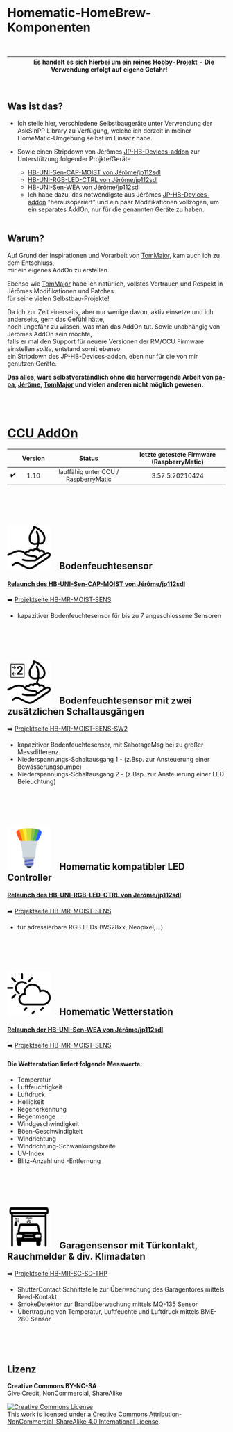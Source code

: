 
# Homematic-HomeBrew-Komponenten

<br>

| &nbsp;&nbsp;&nbsp;&nbsp;&nbsp;&nbsp;&nbsp;&nbsp;&nbsp;Es handelt es sich hierbei um ein reines Hobby-Projekt - Die Verwendung erfolgt auf eigene Gefahr!&nbsp;&nbsp;&nbsp;&nbsp;&nbsp;&nbsp;&nbsp;&nbsp;&nbsp; |
|:---:|

<br>

## Was ist das?

- Ich stelle hier, verschiedene Selbstbaugeräte unter Verwendung der AskSinPP Library zu Verfügung, welche ich derzeit in meiner HomeMatic-Umgebung selbst im Einsatz habe.

- Sowie einen Stripdown von Jérômes [JP-HB-Devices-addon](https://github.com/jp112sdl/JP-HB-Devices-addon) zur Unterstützung folgender Projkte/Geräte.
	- [HB-UNI-Sen-CAP-MOIST von Jérôme/jp112sdl](https://github.com/jp112sdl/HB-UNI-Sen-CAP-MOIST)
	- [HB-UNI-RGB-LED-CTRL von Jérôme/jp112sdl](https://github.com/jp112sdl/HB-UNI-RGB-LED-CTRL)
	- [HB-UNI-Sen-WEA von Jérôme/jp112sdl](https://github.com/jp112sdl/HB-UNI-Sen-WEA/wiki)
	- Ich habe dazu, das notwendigste aus Jérômes [JP-HB-Devices-addon](https://github.com/jp112sdl/JP-HB-Devices-addon) "herausoperiert" und ein paar Modifikationen vollzogen, um ein separates AddOn, nur für die genannten Geräte zu haben.<br><br>


## Warum?

Auf Grund der Inspirationen und Vorarbeit von [TomMajor](https://github.com/TomMajor/SmartHome/tree/master/HB-TM-JP-AddOn-Reduced), kam auch ich zu dem Entschluss,<br>mir ein eigenes AddOn zu erstellen.<br>

Ebenso wie [TomMajor](https://github.com/TomMajor/SmartHome) habe ich natürlich, vollstes Vertrauen und Respekt in Jérômes Modifikationen und Patches<br>für seine vielen Selbstbau-Projekte!<br>

Da ich zur Zeit einerseits, aber nur wenige davon, aktiv einsetze und ich anderseits, gern das Gefühl hätte,<br>noch ungefähr zu wissen, was man das AddOn tut. Sowie unabhängig von Jérômes AddOn sein möchte,<br> falls er mal den Support für neuere Versionen der RM/CCU Firmware einstellen *sollte*, entstand somit ebenso<br>ein Stripdown des JP-HB-Devices-addon, eben nur für die von mir genutzen Geräte.

**Das alles, wäre selbstverständlich ohne die hervorragende Arbeit von [pa-pa](https://github.com/pa-pa/AskSinPP),  [Jérôme](https://github.com/jp112sdl/Beispiel_AskSinPP),  [TomMajor](https://github.com/TomMajor/SmartHome) und vielen anderen nicht möglich gewesen.**

<br><br>

# [CCU AddOn](https://github.com/netprog2019/Homematic-HomeBrew-Komponenten/tree/main/HB-MR-Devices-AddOn)

|  | Version | Status | letzte getestete Firmware (RaspberryMatic) |
|:---:|:---:|:---:|:---:|
| :heavy_check_mark: | 1.10 | lauffähig unter CCU / RaspberryMatic | 3.57.5.20210424 |


<br><br><br>
## <img src="HB-MR-Devices-AddOn/src/addon/www/config/img/devices/250/hb-moist-sens.png" width=100/> &nbsp;&nbsp; Bodenfeuchtesensor 
#### [Relaunch des HB-UNI-Sen-CAP-MOIST von Jérôme/jp112sdl](https://github.com/jp112sdl/HB-UNI-Sen-CAP-MOIST)
:arrow_right: [Projektseite HB-MR-MOIST-SENS](https://github.com/netprog2019/Homematic-HomeBrew-Komponenten/tree/main/HB-MR-MOIST-SENS)

- kapazitiver Bodenfeuchtesensor für bis zu 7 angeschlossene Sensoren 



<br><br><br>
## <img src="HB-MR-Devices-AddOn/src/addon/www/config/img/devices/250/hb-moist-sens-sw2.png" width=100/> &nbsp;&nbsp; Bodenfeuchtesensor mit zwei zusätzlichen Schaltausgängen 
:arrow_right: [Projektseite HB-MR-MOIST-SENS-SW2](https://github.com/netprog2019/Homematic-HomeBrew-Komponenten/tree/main/HB-MR-MOIST-SENS-SW2)

- kapazitiver Bodenfeuchtesensor, mit SabotageMsg bei zu großer Messdifferenz
- Niederspannungs-Schaltausgang 1 - (z.Bsp. zur Ansteuerung einer Bewässerungspumpe)  
- Niederspannungs-Schaltausgang 2 - (z.Bsp. zur Ansteuerung einer LED Beleuchtung)



<br><br><br>
## <img src="HB-MR-Devices-AddOn/src/addon/www/config/img/devices/250/hb-uni-rgb-led-ctrl.png" width=100/> &nbsp;&nbsp; Homematic kompatibler LED Controller 
#### [Relaunch des HB-UNI-RGB-LED-CTRL von Jérôme/jp112sdl](https://github.com/jp112sdl/HB-UNI-RGB-LED-CTRL)
:arrow_right: [Projektseite HB-MR-MOIST-SENS](https://github.com/netprog2019/Homematic-HomeBrew-Komponenten/tree/main/HB-MR-MOIST-SENS)

- für adressierbare RGB LEDs (WS28xx, Neopixel,...)



<br><br><br>
## <img src="HB-MR-Devices-AddOn/src/addon/www/config/img/devices/250/hb-wea-sens.png" width=100/> &nbsp;&nbsp; Homematic Wetterstation 
#### [Relaunch der HB-UNI-Sen-WEA von Jérôme/jp112sdl](https://github.com/jp112sdl/HB-UNI-Sen-WEA/wiki)
:arrow_right: [Projektseite HB-MR-MOIST-SENS](https://github.com/netprog2019/Homematic-HomeBrew-Komponenten/tree/main/HB-MR-MOIST-SENS)

#### Die Wetterstation liefert folgende Messwerte:
- Temperatur
- Luftfeuchtigkeit
- Luftdruck
- Helligkeit
- Regenerkennung
- Regenmenge
- Windgeschwindigkeit
- Böen-Geschwindigkeit
- Windrichtung
- Windrichtung-Schwankungsbreite
- UV-Index
- Blitz-Anzahl und -Entfernung



<br><br><br>
## <img src="HB-MR-Devices-AddOn/src/addon/www/config/img/devices/250/hb-sc-sd-thp.png" width=100/> &nbsp;&nbsp; Garagensensor mit Türkontakt, Rauchmelder & div. Klimadaten
:arrow_right: [Projektseite HB-MR-SC-SD-THP](https://github.com/netprog2019/Homematic-HomeBrew-Komponenten/tree/main/HB-MR-SC-SD-THP)

- ShutterContact Schnittstelle zur Überwachung des Garagentores mittels Reed-Kontakt
- SmokeDetektor zur Brandüberwachung mittels MQ-135 Sensor
- Übertragung von Temperatur, Luftfeuchte und Luftdruck mittels BME-280 Sensor



<br><br><br>
## Lizenz

**Creative Commons BY-NC-SA**<br>
Give Credit, NonCommercial, ShareAlike

<a rel="license" href="http://creativecommons.org/licenses/by-nc-sa/4.0/"><img alt="Creative Commons License" style="border-width:0" src="https://i.creativecommons.org/l/by-nc-sa/4.0/88x31.png" /></a><br />This work is licensed under a <a rel="license" href="http://creativecommons.org/licenses/by-nc-sa/4.0/">Creative Commons Attribution-NonCommercial-ShareAlike 4.0 International License</a>.


[comment]: # (:large_blue_circle:)
